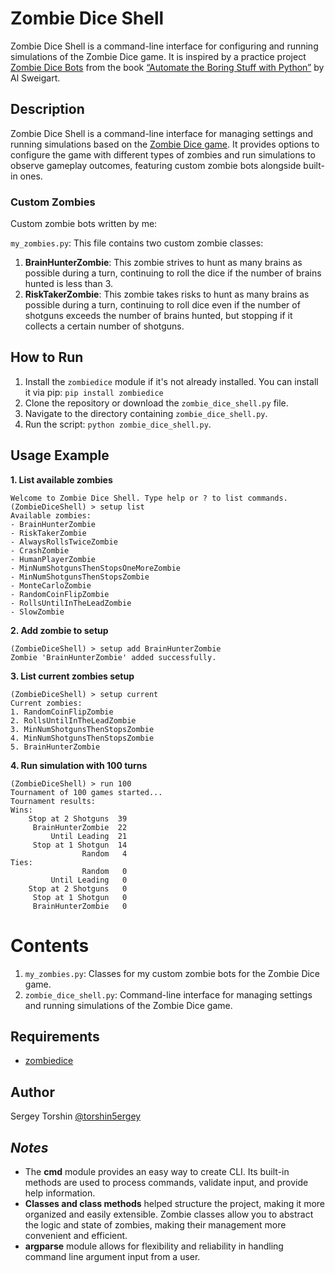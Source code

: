 # Zombie Dice Shell

Zombie Dice Shell is a command-line interface for configuring and running simulations of the Zombie Dice game. It is inspired by a practice project [Zombie Dice Bots](https://automatetheboringstuff.com/2e/chapter6/#calibre_link-236) from the book [“Automate the Boring Stuff with Python”](https://automatetheboringstuff.com/) by Al Sweigart.

## Description

Zombie Dice Shell is a command-line interface for managing settings and running simulations based on the [Zombie Dice game](https://www.sjgames.com/dice/zombiedice/). It provides options to configure the game with different types of zombies and run simulations to observe gameplay outcomes, featuring custom zombie bots alongside built-in ones.

### Custom Zombies

Custom zombie bots written by me:

`my_zombies.py`: This file contains two custom zombie classes:
1. **BrainHunterZombie**: This zombie strives to hunt as many brains as possible during a turn, continuing to roll the dice if the number of brains hunted is less than 3.
2. **RiskTakerZombie**: This zombie takes risks to hunt as many brains as possible during a turn, continuing to roll dice even if the number of shotguns exceeds the number of brains hunted, but stopping if it collects a certain number of shotguns.

## How to Run

1. Install the `zombiedice` module if it's not already installed. You can install it via pip: `pip install zombiedice`
2. Clone the repository or download the `zombie_dice_shell.py` file.
3. Navigate to the directory containing `zombie_dice_shell.py`.
4. Run the script: `python zombie_dice_shell.py`.

## Usage Example

**1. List available zombies**
```shell
Welcome to Zombie Dice Shell. Type help or ? to list commands.
(ZombieDiceShell) > setup list
Available zombies:
- BrainHunterZombie
- RiskTakerZombie
- AlwaysRollsTwiceZombie
- CrashZombie
- HumanPlayerZombie
- MinNumShotgunsThenStopsOneMoreZombie
- MinNumShotgunsThenStopsZombie
- MonteCarloZombie
- RandomCoinFlipZombie
- RollsUntilInTheLeadZombie
- SlowZombie
```
**2. Add zombie to setup**
```shell
(ZombieDiceShell) > setup add BrainHunterZombie
Zombie 'BrainHunterZombie' added successfully.
```

**3. List current zombies setup**
```shell
(ZombieDiceShell) > setup current
Current zombies:
1. RandomCoinFlipZombie
2. RollsUntilInTheLeadZombie
3. MinNumShotgunsThenStopsZombie
4. MinNumShotgunsThenStopsZombie
5. BrainHunterZombie
```
**4. Run simulation with 100 turns**
```shell
(ZombieDiceShell) > run 100
Tournament of 100 games started...
Tournament results:
Wins:
    Stop at 2 Shotguns  39
     BrainHunterZombie  22
         Until Leading  21
     Stop at 1 Shotgun  14
                Random   4
Ties:
                Random   0
         Until Leading   0
    Stop at 2 Shotguns   0
     Stop at 1 Shotgun   0
     BrainHunterZombie   0
```

# Contents

1. `my_zombies.py`: Classes for my custom zombie bots for the Zombie Dice game.
2. `zombie_dice_shell.py`: Command-line interface for managing settings and running simulations of the Zombie Dice game.

## Requirements

- [zombiedice](https://pypi.org/project/zombiedice/)

## Author

Sergey Torshin [@torshin5ergey](https://github.com/torshin5ergey)

## *Notes*

- The **cmd** module provides an easy way to create CLI. Its built-in methods are used to process commands, validate input, and provide help information.
- **Classes and class methods** helped structure the project, making it more organized and easily extensible. Zombie classes allow you to abstract the logic and state of zombies, making their management more convenient and efficient.
- **argparse** module allows for flexibility and reliability in handling command line argument input from a user.